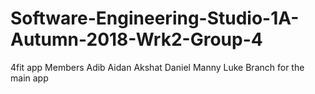 # Software-Engineering-Studio-1A-Autumn-2018-Wrk2-Group-4
4fit app
Members
  Adib
  Aidan
  Akshat
  Daniel
  Manny
  Luke
Branch for the main app
